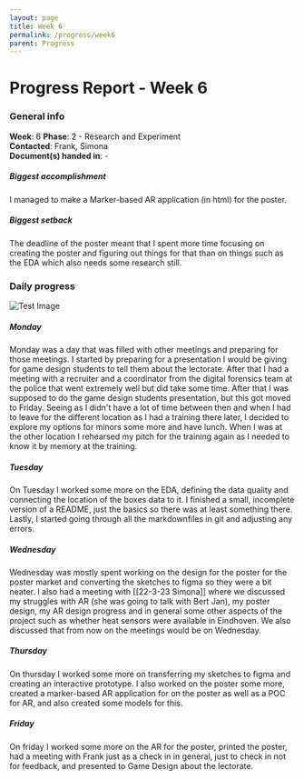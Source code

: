 ```yaml
---
layout: page
title: Week 6
permalink: /progress/week6
parent: Progress
---
```

# Progress Report - Week 6

### General info
**Week**: 6 
**Phase**: 2 - Research and Experiment   
**Contacted**: Frank, Simona  
**Document(s) handed in**: -

##### Biggest accomplishment
I managed to make a Marker-based AR application (in html) for the poster.

##### Biggest setback
The deadline of the poster meant that I spent more time focusing on creating the poster and figuring out things for that than on things such as the EDA which also needs some research still.

### Daily progress
![Test Image](basic-weekly-template.png)

##### Monday
Monday was a day that was filled with other meetings and preparing for those meetings. I started by preparing for a presentation I would be giving for game design students to tell them about the lectorate. After that I had a meeting with a recruiter and a coordinator from the digital forensics team at the police that went extremely well but did take some time. After that I was supposed to do the game design students presentation, but this got moved to Friday. Seeing as I didn't have a lot of time between then and when I had to leave for the different location as I had a training there later, I decided to explore my options for minors some more and have lunch. When I was at the other location I rehearsed my pitch for the training again as I needed to know it by memory at the training.

##### Tuesday
On Tuesday I worked some more on the EDA, defining the data quality and connecting the location of the boxes data to it. I finished a small, incomplete version of a README, just the basics so there was at least something there. Lastly, I started going through all the markdownfiles in git and adjusting any errors.

##### Wednesday
Wednesday was mostly spent working on the design for the poster for the poster market and converting the sketches to figma so they were a bit neater. I also had a meeting with [[22-3-23 Simona]] where we discussed my struggles with AR (she was going to talk with Bert Jan), my poster design, my AR design progress and in general some other aspects of the project such as whether heat sensors were available in Eindhoven. We also discussed that from now on the meetings would be on Wednesday.

##### Thursday
On thursday I worked some more on transferring my sketches to figma and creating an interactive prototype. I also worked on the poster some more, created a marker-based AR application for on the poster as well as a POC for AR, and also created some models for this.

##### Friday
On friday I worked some more on the AR for the poster, printed the poster, had a meeting with Frank just as a check in in general, just to check in not for feedback, and presented to Game Design about the lectorate.
